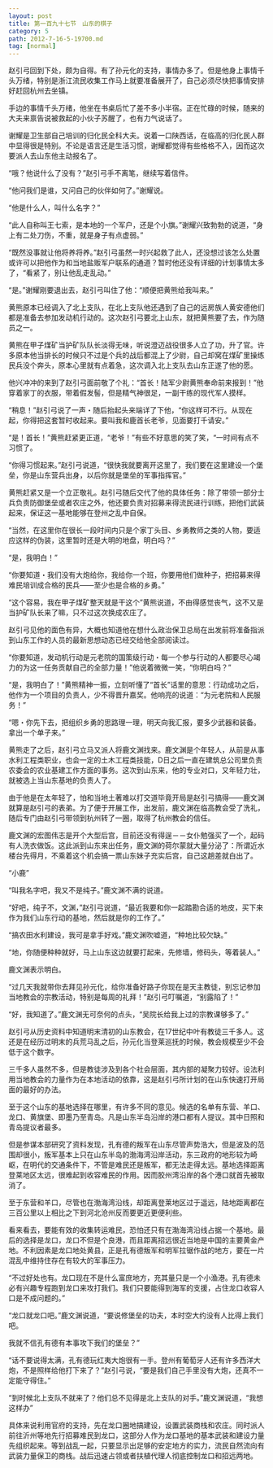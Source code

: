 ```yaml
---
layout: post
title: 第一百九十七节　山东的棋子
category: 5
path: 2012-7-16-5-19700.md
tag: [normal]
---
```


赵引弓回到下处，颇为自得。有了孙元化的支持，事情办多了。但是他身上事情千头万绪，特别是浙江流民收集工作马上就要准备展开了，自己必须尽快把事情安排好赶回杭州去坐镇。

手边的事情千头万绪，他坐在书桌后忙了差不多小半宿。正在忙碌的时候，随来的大夫来禀告说被救起的小伙子苏醒了，也有力气说话了。

谢耀是卫生部自己培训的归化民全科大夫。说着一口陕西话，在临高的归化民人群中显得很是特别。不论是语言还是生活习惯，谢耀都觉得有些格格不入，因而这次要派人去山东他主动报名了。

“哦？他说什么了没有？”赵引弓手不离笔，继续写着信件。

“他问我们是谁，又问自己的伙伴如何了。”谢耀说。

“他是什么人，叫什么名字？”

“此人自称叫王七索，是本地的一个军户，还是个小旗。”谢耀兴致勃勃的说道，“身上有二处刀伤，不重，就是身子有点虚弱。”

“既然没事就让他将养将养。”赵引弓虽然一时兴起救了此人，还没想过该怎么处置或许可以把他作为和当地盐贩军户联系的通道？暂时他还没有详细的计划事情太多了，“看紧了，别让他乱走乱动。”

“是。”谢耀刚要退出去，赵引弓叫住了他：“顺便把黄熊给我叫来。”

黄熊原本已经调入了北上支队，在北上支队他还遇到了自己的远房族人黄安德他们都是准备去参加发动机行动的。这次赵引弓要北上山东，就把黄熊要了去，作为随员之一。

黄熊在甲子煤矿当护矿队队长淡得无味，听说澄迈战役很多人立了功，升了官。许多原本他当排长的时候只不过是个兵的战后都混上了少尉，自己却窝在煤矿里操练民兵没个奔头，原本心里就有点着急，这次调入北上支队去山东正遂了他的愿。

他兴冲冲的来到了赵引弓面前敬了个礼：“首长！陆军少尉黄熊奉命前来报到！”他穿着家丁的衣服，带着假发髻，但是精气神很足，一副干练的现代军人摸样。

“稍息！”赵引弓说了一声・随后抬起头来端详了下他，“你这样可不行。从现在起，你得把这套暂时收起来。要叫我和鹿首长老爷，见面要打千请安。”

“是！首长！”黄熊赶紧更正道，“老爷！”有些不好意思的笑了笑，“一时间有点不习惯了。

“你得习惯起来。”赵引弓说道，“很快我就要离开这里了，我们要在这里建设一个堡垒，你是山东营兵出身，以后你就是堡垒的军事指挥官。”

黄熊赶紧又是一个立正敬礼。赵引弓随后交代了他的具体任务：除了带领一部分士兵负责防御堡垒或者农庄之外，他还要负责对招募来得流民进行训练，把他们武装起来，保证这一基地能够在登州之乱中自保。

“当然，在这里你在很长一段时间内只是个家丁头目、乡勇教师之类的人物，要适应这样的伪装，这里暂时还是大明的地盘，明白吗？”

“是，我明白！”

“你要知道・我们没有大炮给你，我给你一个班，你要用他们做种子，把招募来得难民培训成合格的民兵――至少也是合格的乡勇。”

“这个容易，我在甲子煤矿整天就是干这个”黄熊说道，不由得感觉丧气，这不又是当护矿队长来了嘛，只不过这次换成农庄了。

赵引弓见他的面色有异，大概也知道他在想什么政治保卫总局在出发前将准备指派到山东工作的人员的最新思想动态已经交给他全部阅读过。

“你要知道，发动机行动是元老院的国策级行动・每一个参与行动的人都要尽心竭力的为这一任务贡献自己的全部力量！”他说着微微一笑，“你明白吗？”

“是，我明白了！”黄熊精神一振，立刻听懂了“首长”话里的意思：行动成功之后，他作为一个项目的负责人，少不得晋升嘉奖。他响亮的说道：“为元老院和人民服务！”

“嗯・你先下去，把组织乡勇的思路理一理，明天向我汇报，要多少武器和装备。拿出一个单子来。”

黄熊走了之后，赵引弓立马又派人将鹿文渊找来。鹿文渊是个年轻人，从前是从事水利工程类职业，也会一定的土木工程类技能，D日之后一直在建筑总公司里负责农委会的农业基建工作方面的事务。这次到山东来，他的专业对口，又年轻力壮，就被选上当山东基地的负责人了。

由于他是在太年轻了，怕和当地土著难以打交道毕竟开局是赵引弓搞得――鹿文渊就算是赵引弓的表弟。为了便于开展工作，出发前，鹿文渊在临高教会受了洗礼，随后专门由赵引弓带领到杭州转了一圈，取得了杭州教会的信任。

鹿文渊的宏图伟志是开个大型后宫，目前还没有得逞－－女仆勉强买了一个，起码有人洗衣做饭。这此派到山东来出任务，鹿文渊的荷尔蒙就大量分泌了：所谓近水楼台先得月，不乘着这个机会搞一票山东妹子充实后宫，自己这趟差就白出了。

“小鹿”

“叫我名字吧，我又不是纯子。”鹿文渊不满的说道。

“好吧，纯子不，文渊，”赵引弓说道，“最近我要和你一起踏勘合适的地皮，买下来作为我们山东行动的基地，然后就是你的工作了。”

“搞农田水利建设，我可是拿手好戏。”鹿文渊吹嘘道，“种地比较欠缺。”

“地，你随便种种就好，马上山东这边就要打起来，先修墙，修码头，等着装人。”

鹿文渊表示明白。

“过几天我就带你去拜见孙元化，给你准备好路子你现在是天主教徒，别忘记参加当地教会的宗教活动，特别是每周的礼拜！”赵引弓叮嘱道，“别露陷了！”

“好，我知道了。”鹿文渊无可奈何的点头，“吴院长给我上过的宗教课够多了。”

赵引弓从历史资料中知道明末清初的山东教会，在17世纪中叶有教徒三千多人。这还是在经历过明末的兵荒马乱之后，孙元化当登莱巡抚的时候，教会规模至少不会低于这个数字。

三千多人虽然不多，但是教徒涉及到各个社会层面，其内部的凝聚力较好。设法利用当地教会的力量作为在本地活动的依靠，这是赵引弓所计划的在山东快速打开局面的最好的办法。

至于这个山东的基地选择在哪里，有许多不同的意见。候选的名单有东营、羊口、龙口、黄旗堡、即墨乃至青岛。凡是山东半岛沿岸的港口都有人提议。其中日照和青岛提议者最多。

但是参谋本部研究了资料发现，孔有德的叛军在山东尽管声势浩大，但是波及的范围却很小，叛军基本上只在山东半岛的渤海湾沿岸活动，东三政府的地形较为崎岖，在明代的交通条件下，不管是难民还是叛军，都无法走得太远。基地选择距离登莱地区太远，很难起到收容难民的作用。因而胶州湾沿岸的各个港口就首先被取消了。

至于东营和羊口，尽管也在渤海湾沿线，却距离登莱地区过于遥远，陆地距离都在三百公里以上相比之下到河北沧州反而要更近更便利些。

看来看去，要能有效的收集转运难民，恐怕还只有在渤海湾沿线占据一个基地。最后的选择是龙口，龙口不但是个良港，而且距离招远很近当地是中国的主要黄金产地。不利因素是龙口地处黄县，正是孔有德叛军和明军拉锯作战的地方，要在一片混乱中维持住存在有较大的军事压力。

“不过好处也有。龙口现在不是什么富庶地方，充其量只是一个小渔港。孔有德未必有兴趣专程跑到龙口来攻打我们。我们只要能得到海军的支援，占住龙口收容人口是不成问题的。”

“龙口就龙口吧。”鹿文渊说道，“要说修堡垒的功夫，本时空大约没有人比得上我们吧。

我就不信孔有德有本事攻下我们的堡垒？”

“话不要说得太满，孔有德玩红夷大炮很有一手。登州有葡萄牙人还有许多西洋大炮，不是照样给他打下来了？”赵引弓说，“要是我们自己手里没有大炮，还真不一定能守得住。”

“到时候北上支队不就来了？他们总不见得是北上支队的对手。”鹿文渊说道，“我想这样办”

具体来说利用官府的支持，先在龙口圈地搞建设，设置武装商栈和农庄。同时派人前往沂州等地先行招募难民到龙口，这部分人作为龙口基地的基本武装和建设力量先组织起来。等到战乱一起，只要显示出足够的安定地方的实力，流民自然流向有武装力量保卫的商栈。战后迅速占领或者扶植代理人彻底控制龙口和招远两地。